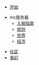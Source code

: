<!-- _navbar.md -->
* [开始](/)
- mc服务器
	* [入服指南](/mc/join)
	* [规则](/mc/rule)
	* [世界](/mc/world)
	* [经济](/mc/eco)
* [社区](/community)
* [事纪](/history)